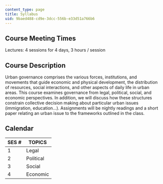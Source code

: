 ```yaml
---
content_type: page
title: Syllabus
uid: 9baed488-cd9e-3dcc-556b-e33d51a766b6
---
```


Course Meeting Times
--------------------

Lectures: 4 sessions for 4 days, 3 hours / session

Course Description
------------------

Urban governance comprises the various forces, institutions, and movements that guide economic and physical development, the distribution of resources, social interactions, and other aspects of daily life in urban areas. This course examines governance from legal, political, social, and economic perspectives. In addition, we will discuss how these structures constrain collective decision making about particular urban issues (immigration, education…). Assignments will be nightly readings and a short paper relating an urban issue to the frameworks outlined in the class.

Calendar
--------

| SES # | TOPICS |
| --- | --- |
| 1 | Legal |
| 2 | Political |
| 3 | Social |
| 4 | Economic